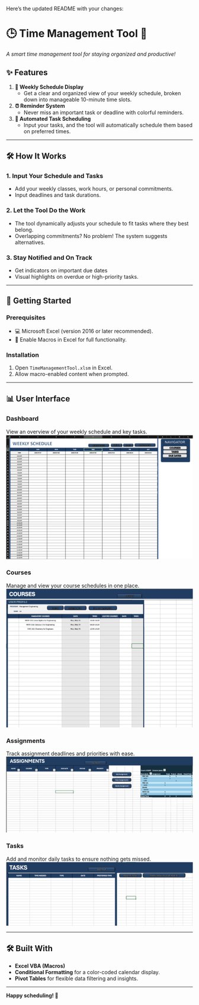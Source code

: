 Here’s the updated README with your changes:

# 🕒 Time Management Tool 📅  
_A smart time management tool for staying organized and productive!_

## ✨ Features  
1. **📆 Weekly Schedule Display**  
   - Get a clear and organized view of your weekly schedule, broken down into manageable 10-minute time slots.  
2. **⏰ Reminder System**  
   - Never miss an important task or deadline with colorful reminders.
3. **🤖 Automated Task Scheduling**  
   - Input your tasks, and the tool will automatically schedule them based on preferred times.

---

## 🛠️ How It Works  
### 1. **Input Your Schedule and Tasks**  
   - Add your weekly classes, work hours, or personal commitments.  
   - Input deadlines and task durations.  

### 2. **Let the Tool Do the Work**  
   - The tool dynamically adjusts your schedule to fit tasks where they best belong.  
   - Overlapping commitments? No problem! The system suggests alternatives.  

### 3. **Stay Notified and On Track**  
   - Get indicators on important due dates
   - Visual highlights on overdue or high-priority tasks.  

---

## 🚀 Getting Started  

### **Prerequisites**  
- 💻 Microsoft Excel (version 2016 or later recommended).  
- 📁 Enable Macros in Excel for full functionality.  

### **Installation**   
1. Open `TimeManagementTool.xlsm` in Excel.  
2. Allow macro-enabled content when prompted.  

---

## 📊 User Interface  

### Dashboard  
View an overview of your weekly schedule and key tasks.  
![Dashboard Screenshot](Screenshots/Dashboard.png)  

### Courses  
Manage and view your course schedules in one place.  
![Courses Screenshot](Screenshots/Courses.png)  

### Assignments  
Track assignment deadlines and priorities with ease.  
![Assignments Screenshot](Screenshots/Assignments.png)  

### Tasks  
Add and monitor daily tasks to ensure nothing gets missed.  
![Tasks Screenshot](Screenshots/Tasks.png)  

---

## 🛠️ Built With  
- **Excel VBA (Macros)**  
- **Conditional Formatting** for a color-coded calendar display.  
- **Pivot Tables** for flexible data filtering and insights.  

---

**Happy scheduling! 🎉**
